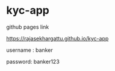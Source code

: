 # kyc-app


github pages link

https://rajasekhargattu.github.io/kyc-app

username : banker

password: banker123
